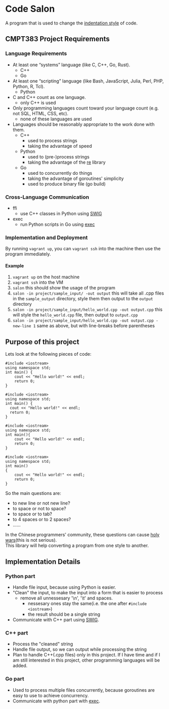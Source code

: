 # Code Salon
A program that is used to change the [indentation style](https://en.wikipedia.org/wiki/Indentation_style) of code.

## CMPT383 Project Requirements
### Language Requirements
* At least one “systems” language (like C, C++, Go, Rust).
    * C++
    * Go
* At least one “scripting” language (like Bash, JavaScript, Julia, Perl, PHP, Python, R, Tcl).
    * Python
* C and C++ count as one language.
    * only C++ is used
* Only programming languages count toward your language count (e.g. not SQL, HTML, CSS, etc).
    * none of these languages are used
* Languages should be reasonably appropriate to the work done with them.
    * C++
        * used to process strings
        * taking the advantage of speed
    * Python
        * used to (pre-)process strings
        * taking the advantage of the [re](https://docs.python.org/3/library/re.html) library
    * Go
        * used to concurrently do things
        * taking the advantage of goroutines' simplicity
        * used to produce binary file (go build)

### Cross-Language Communication
* ffi
    * use C++ classes in Python using [SWIG](http://www.swig.org/Doc1.3/Python.html)
* exec
    * run Python scripts in Go using [exec](https://tutorialedge.net/golang/executing-system-commands-with-golang/)

### Implementation and Deployment
By running `vagrant up`, you can `vagrant ssh` into the machine then use the program immediately.  

#### Example
1. `vagrant up` on the host machine
2. `vagrant ssh` into the VM
3. `salon` this should show the usage of the program
4. `salon -in project/sample_input/ -out output` this will take all .cpp files in the `sample_output` directory, style them then output to the `output` directory
5. `salon -in project/sample_input/hello_world.cpp -out output.cpp` this will style the `hello_world.cpp` file, then output to `output.cpp`
6. `salon -in project/sample_input/hello_world.cpp -out output.cpp -new-line 1` same as above, but with line-breaks before parentheses 



## Purpose of this project
Lets look at the following pieces of code:
```
#include <iostream>
using namespace std;
int main() {
    cout << "Hello world!" << endl;
    return 0;
}
```
```
#include <iostream>
using namespace std;
int main() {
  cout << "Hello world!" << endl;
  return 0;
}
```
```
#include <iostream>
using namespace std;
int main(){
    cout << "Hello world!" << endl;
    return 0;
}
```
```
#include <iostream>
using namespace std;
int main()
{
    cout << "Hello world!" << endl;
    return 0;
}
```
So the main questions are:
* to new line or not new line?
* to space or not to space?
* to space or to tab?
* to 4 spaces or to 2 spaces?
* ......

In the Chinese programmers' community, these questions can cause [holy wars](https://code2048.com/series/%E5%9C%A3%E6%88%98%E7%B3%BB%E5%88%97/)(this is not serious).  
This library will help converting a program from one style to another.  

## Implementation Details
### Python part
* Handle file input, because using Python is easier.
* "Clean" the input, to make the input into a form that is easier to process
    * remove all unnessesary '\n', '\t' and spaces.
        * nessesary ones stay the same(i.e. the one after `#include <iostream>`)
        * the result should be a single string
* Communicate with C++ part using [SWIG](http://www.swig.org/Doc1.3/Python.html).  

### C++ part
* Process the "cleaned" string
* Handle file output, so we can output while processing the string
* Plan to handle C++(.cpp files) only in this project. If I have time and if I am still interested in this project, other programming languages will be added.

### Go part
* Used to process multiple files concurrently, because goroutines are easy to use to achieve concurrency.
* Communicate with python part with [exec](https://tutorialedge.net/golang/executing-system-commands-with-golang/).
